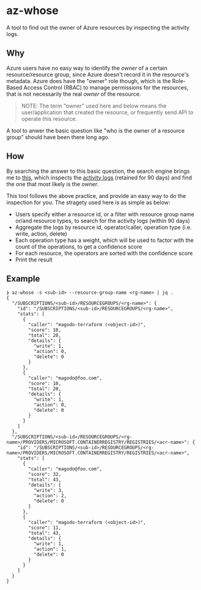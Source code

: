 # az-whose

A tool to find out the owner of Azure resources by inspecting the activity logs.

## Why

Azure users have no easy way to identify the *owner* of a certain resource/resource group, since Azure doesn't record it in the resource's metadata. Azure does have the "owner" role though, which is the Role-Based Access Control (RBAC) to manage permissions for the resources, that is not necessarily the real *owner* of the resource.

> NOTE: The term "owner" used here and below means the user/application that created the resource, or frequently send API to operate this resource.

A tool to anwer the basic question like "who is the owner of a resource group" should have been there long ago.

## How

By searching the answer to this basic question, the search engine brings me to [this](https://learn.microsoft.com/en-us/answers/questions/971455/how-can-i-find-out-who-created-a-particular-resour), which inspects the [activity logs](https://learn.microsoft.com/en-us/azure/azure-monitor/essentials/activity-log-insights) (retained for 90 days) and find the one that most likely is the *owner*.

This tool follows the above practice, and provide an easy way to do the inspection for you. The stragety used here is as simple as below:

- Users specify either a resource id, or a filter with resource group name or/and resource types, to search for the activity logs (within 90 days)
- Aggregate the logs by resource id, operator/caller, operation type (i.e. write, action, delete)
- Each operation type has a weight, which will be used to factor with the count of the operations, to get a confidence score
- For each resource, the operators are sorted with the confidence score
- Print the result 

## Example

```shell
❯ az-whose -s <sub-id> --resource-group-name <rg-name> | jq .
{
  "/SUBSCRIPTIONS/<sub-id>/RESOURCEGROUPS/<rg-name>": {
    "id": "/SUBSCRIPTIONS/<sub-id>/RESOURCEGROUPS/<rg-name>",
    "stats": [
      {
        "caller": "magodo-terraform (<object-id>)",
        "score": 10,
        "total": 20,
        "details": {
          "write": 1,
          "action": 0,
          "delete": 0
        }
      },
      {
        "caller": "magodo@foo.com",
        "score": 10,
        "total": 20,
        "details": {
          "write": 1,
          "action": 0,
          "delete": 0
        }
      }
    ]
  },
  "/SUBSCRIPTIONS/<sub-id>/RESOURCEGROUPS/<rg-name>/PROVIDERS/MICROSOFT.CONTAINERREGISTRY/REGISTRIES/<acr-name>": {
    "id": "/SUBSCRIPTIONS/<sub-id>/RESOURCEGROUPS/<rg-name>/PROVIDERS/MICROSOFT.CONTAINERREGISTRY/REGISTRIES/<acr-name>",
    "stats": [
      {
        "caller": "magodo@foo.com",
        "score": 32,
        "total": 43,
        "details": {
          "write": 3,
          "action": 2,
          "delete": 0
        }
      },
      {
        "caller": "magodo-terraform (<object-id>)",
        "score": 11,
        "total": 43,
        "details": {
          "write": 1,
          "action": 1,
          "delete": 0
        }
      }
    ]
  }
}
```
